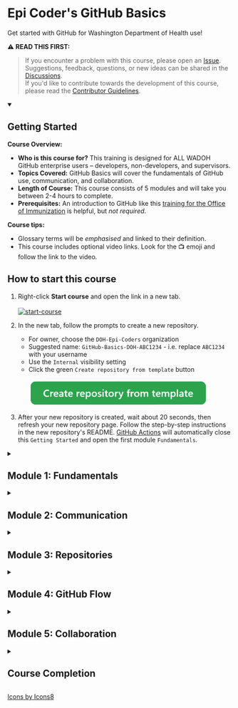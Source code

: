 # Epi Coder's GitHub Basics
Get started with GitHub for Washington Department of Health use!

:warning: **READ THIS FIRST:**

> If you encounter a problem with this course, please open an [Issue](https://github.com/DOH-EPI-Coders/GitHub-Basics/issues/new).\
> Suggestions, feedback, questions, or new ideas can be shared in the [Discussions](https://github.com/DOH-EPI-Coders/GitHub-Basics/discussions).\
> If you'd like to contribute towards the development of this course, please read the [Contributor Guidelines](https://github.com/DOH-EPI-Coders/GitHub-Basics/blob/main/.github/contributing.md).

<details id=0 open>
<summary><h2>Getting Started</h2></summary>

**Course Overview:**

- **Who is this course for?** This training is designed for ALL WADOH GitHub enterprise users – developers, non-developers, and supervisors.
- **Topics Covered:** GitHub Basics will cover the fundamentals of GitHub use, communication, and collaboration.
- **Length of Course:** This course consists of 5 modules and will take you between 2-4 hours to complete.
- **Prerequisites:** An introduction to GitHub like this [training for the Office of Immunization](https://stateofwa.sharepoint.com/:v:/s/DOH-GitUsersGroup/ER4nGr6eN_lFm3fb6yL67S0BN3xQhNnWO92N46GBRIKg9w?e=xpC2h7) is helpful, but _not required_.

**Course tips:**

* Glossary terms will be _emphasised_ and linked to their definition. 
* This course includes optional video links. Look for the :tv: emoji and follow the link to the video.

## How to start this course

1. Right-click **Start course** and open the link in a new tab.\
   <br />[![start-course](https://user-images.githubusercontent.com/1221423/218596841-0645fe1a-4aaf-4f51-9ab3-8aa2d3fdd487.svg)](https://github.com/DOH-Epi-Coders/GitHub-Basics/generate)
2. In the new tab, follow the prompts to create a new repository.
   - For owner, choose the `DOH-Epi-Coders` organization
   - Suggested name: `GitHub-Basics-DOH-ABC1234` - i.e. replace `ABC1234` with your username
   - Use the `Internal` visibility setting
   - Click the green `Create repository from template` button\
   <br>![Create a new repository](/images/create-repo-from-template.svg)

3. After your new repository is created, wait about 20 seconds, then refresh your new repository page. Follow the step-by-step instructions in the new repository's README. [GitHub Actions](https://docs.github.com/en/actions) will automatically close this `Getting Started` and open the first module `Fundamentals`.

</details>

<!--Module 1-->
<details id=1>
<summary><h2>Module 1: Fundamentals</h2></summary>
Please read and follow these instructions carefully.

### 1.1  What is Git and GitHub?
**Git** is software you install on your computer that enables you to track the history of changes to files – known as a version control system or VCS. This can be used individually or collaboratively and locally or remotely. Git is often accessed with command-line, but there are graphical interfaces –called _Git clients_— that make most common tasks in Git accessible with the click of a button.

:tv: [Watch this video for an introduction on version control](https://git-scm.com/video/what-is-version-control) (6 min)

**GitHub** is a web-platform that extends the functionality of Git. It can store Git repositories and provides additional tools for communication, collaboration, project management, and code development with Git as its core. GitHub is designed like a social media platform but for project collaboration and code development. GitHub is what we'll be focusing on in this training.

:tv: [What is GitHub](https://www.youtube.com/watch?v=pBy1zgt0XPc) (3 min)
:tv: [Watch this introduction on GitHub from the GitHub Team](https://www.youtube.com/watch?v=w3jLJU7DT5E) (4 min)

### 1.2  How are staff at WADOH using these platforms?
WADOH staff are encouraged to store and collaborate on their code projects using GitHub. Our goal is for all projects utilizing code to be stored on and utilized from GitHub. Here's are some examples of how teams are making use of the platform:
- As a convenient location to store, document, share, and transfer projects
- Collaborating on complex code development with GitHub's project management tools and workflows
- Capturing feedback directly from stakeholders and using it to manage tasks for current or future projects
- Integrating GitHub's version control and automation with other cloud applications in CEDAR
- Creating internal websites
- Creating Q&A discussions for documenting questions and solutions
- As a means to reduce silos, share knowledge, and establish standard best practices

### 1.3  WADOH GitHub enterprise conditions of use
Please read the conditions of use for our enterprise GitHub outlined here before continuing with this training:   
   
>**Do not store data above Category 2 – See [DOH Data Classification Matrix](https://stateofwa.sharepoint.com/sites/DOH-hts/ITSO/_layouts/15/Doc.aspx?sourcedoc=%7BC38FF650-CF32-44A1-80BE-B390B816C2B3%7D&file=_Data%20Classification%20Matrix.docx&action=default&mobileredirect=true)**\
  >  Non-sensitive, publicly available data only\
  >  Absolutely no PII, sensitive health information, etc.
   
> **Do not upload code or other files containing credentials – Such as:**\
  >  API Keys, OAuth tokens, passwords, usernames, or other credentials\
  >  Server connection files or login information
   
> **We cannot create Public repositories**\
  >  Repos should be **Internal** and **Private** visibility only; public repos are disabled by enterprise policy
   
> **All members must abide by Washington State Department of Health policies and procedures and applicable State and Federal laws.**
   
:bulb: Questions about these guidelines and how or when to apply them can and should be asked in the [Discussions](https://github.com/DOH-EPI-Coders/GitHub-Basics/discussions).
   
### 1.4  GitHub interface

</details>

<!--Module 2-->
<details id=2>
<summary><h2>Module 2: Communication</h2></summary>

GitHub allows us to preserve conversations, create documentation, and provide feedback in ways our other workplace productivity tools cannot. GitHub can and should be used for planning projects, tracking tasks, and collaborating with stakeholders during the development of a code product. This module aims to familiarize GitHub users – whether their role is to develop code or not— with the means to communicate effectively using GitHub.
   
There are a few things we'll need to know to get started on this module:

<!-- content borrowed from https://github.com/skills/introduction-to-github-->
>**What is a repository?** A [_repository_](https://docs.github.com/get-started/quickstart/github-glossary#repository) is a project containing files and folders. A repository tracks versions of files and folders. For more information, see [About repositories](https://docs.github.com/en/repositories/creating-and-managing-repositories/about-repositories).  
<!--📺 [Video: NEEDS NEW VIDEO]()-->

<!-- content borrowed from https://github.com/skills/introduction-to-github-->
>**What is a branch?** A [_branch_](https://docs.github.com/en/get-started/quickstart/github-glossary#branch) is a parallel version of your repository. By default, your repository has one branch named `main` and it is considered to be the definitive branch. Creating additional branches allows you to copy the `main` branch of your repository and safely make any changes without disrupting the main project. Many people use branches to work on specific features without affecting any other parts of the project.
>  
>Branches allow you to separate your work from the `main` branch. In other words, everyone's work is safe while you contribute. For more information, see [About branches](https://docs.github.com/en/pull-requests/collaborating-with-pull-requests/proposing-changes-to-your-work-with-pull-requests/about-branches).  
<!--📺 [Video: NEEDS NEW VIDEO]()-->

>**What is Markdown?** [_GitHub-Flavored Markdown_](https://docs.github.com/github/writing-on-github/getting-started-with-writing-and-formatting-on-github/basic-writing-and-formatting-syntax) is a lightweight syntax for communicating on GitHub. You can format text to add heading, lists, bold, italics, tables, and many other stylings. You can use Markdown most places around GitHub:
>
>- Files with the `.md` or `.markdown extension` like READMEs
>- Comments in [issues](https://docs.github.com/issues/tracking-your-work-with-issues/about-issues), [pull requests](https://docs.github.com/pull-requests/collaborating-with-pull-requests/proposing-changes-to-your-work-with-pull-requests/about-pull-requests), and [discussions](https://docs.github.com/discussions/collaborating-with-your-community-using-discussions/about-discussions)
>- Sharing snippets of text in [Gists](https://docs.github.com/github/writing-on-github/editing-and-sharing-content-with-gists/creating-gists)
>- Pages in repository [wikis](https://docs.github.com/en/communities/documenting-your-project-with-wikis/about-wikis)
>  
>Take a moment to skim GitHub's [basic markdown syntax](https://docs.github.com/en/get-started/writing-on-github/getting-started-with-writing-and-formatting-on-github/basic-writing-and-formatting-syntax) for formatting your communications on GitHub before moving on to submodule _2.1 - GitHub READMEs_.

<details id=2.1>
<summary><h3>2.1 - GitHub READMEs</h3></summary>

:book: [About READMEs](https://docs.github.com/en/repositories/managing-your-repositorys-settings-and-features/customizing-your-repository/about-readmes)  |  :book: [Writing on GitHub](https://docs.github.com/en/get-started/writing-on-github/getting-started-with-writing-and-formatting-on-github/basic-writing-and-formatting-syntax)
   
>**What is a README?** A README is text file containing information about the files in a repository that is typically the first file a visitor to a repository will see. A README file helps you share expectations and manage contributions to your project.

- Talk about creating them/how they are created
- Link to READMEs
   
#### What should a README include?
A specific format won't be suggested here – READMEs are flexible to whatever a repository's contributors have deemed useful! However, here are some helpful guidelines to what you should expect when creating, reviewing, or reading READMEs:
   
   - A title and description of what the project is for
   - Instructions for how to develop, use, and test the code
   - Instructions for how people can help (if this is complex, you might use a [_contributing.md_](https://docs.github.com/en/communities/setting-up-your-project-for-healthy-contributions/setting-guidelines-for-repository-contributors))
   - List the contact information of the maintaining team and stakeholders as well as where to ask questions

:bulb: If a README gets too long, consider using Wikis or hyperlink to other markdown files

#### Using Markdown to Make a README Readable
GitHub markdown can help organize your README in a way that makes it referenceable and readable. At a minimum, you should familiarize yourself with:
   
1. [Headers](https://docs.github.com/en/get-started/writing-on-github/getting-started-with-writing-and-formatting-on-github/basic-writing-and-formatting-syntax#headings)
   
   ```
   # H1
   ## H2
   ###### H6
   ```
   
2. [Styling Text](https://docs.github.com/en/get-started/writing-on-github/getting-started-with-writing-and-formatting-on-github/basic-writing-and-formatting-syntax#styling-text)
   
   ```
   **bold**
   _italic_
   ~~strikethrough~~
   <ins>underline</ins>
   ```
   
3. [Hyperlinks](https://docs.github.com/en/get-started/writing-on-github/getting-started-with-writing-and-formatting-on-github/basic-writing-and-formatting-syntax#links)
   
   ```
   [Text to be shown](URL Address)
   [GitHub Basics](https://github.com/DOH-EPI-Coders/GitHub-Basics)
   ```
   
4. [Including Images](https://docs.github.com/en/get-started/writing-on-github/getting-started-with-writing-and-formatting-on-github/basic-writing-and-formatting-syntax#images) :warning: `Be mindful of PII!`
   
   ```
   
   ```   
   
5. [Code Blocks](https://docs.github.com/en/get-started/writing-on-github/working-with-advanced-formatting/creating-and-highlighting-code-blocks)
   
   ```
   ```R
   # Some comment
   some_R_function()
   ```
   ```

#### **Activity**: Create a new README file
   
<img src="https://img.icons8.com/ios-glyphs/30/1A1A1A/1.png"/> Open the `Code` tab of your repository in a new browser tab and create a new branch\
<img src="https://img.icons8.com/ios-glyphs/30/1A1A1A/2.png"/> After creating your new branch, click the `Add File` button → Click `Create File` to open a blank file editor. In the name box, type `README-2.md`.\
<img src="https://img.icons8.com/ios-glyphs/30/1A1A1A/3.png"/> Add a _header_ in the editing box called `GitHub Basics`. Any header level is fine.\
<img src="https://img.icons8.com/ios-glyphs/30/1A1A1A/4.png"/> Add some text below your header line and style it with some of the markdown you've learned.\
<img src="https://img.icons8.com/ios-glyphs/30/1A1A1A/5.png"/> Preview your document by clicking the Preview tab in the New File interface.\
<img src="https://img.icons8.com/ios-glyphs/30/1A1A1A/6.png"/> If your markdown works as intended, scroll to the bottom of your new file and add a commit message. Click `Commit` when you are ready.
<!--<img src="https://img.icons8.com/ios-glyphs/30/1A1A1A/7.png"/>-->
</details>

<details id=2.2>
<summary><h3>2.2 - GitHub Issues</h3></summary>
   
:tv: [What is GitHub Issues?](https://www.youtube.com/watch?v=6HWw7rhwvtY)  |  :book: [About Issues](https://docs.github.com/issues/tracking-your-work-with-issues/about-issues)  |  :earth_africa: [Explore GitHub Issues Features](https://github.com/features/issues)

>**What is an Issue?** Issues are suggested improvements, tasks or questions related to the repository. Issues can be created by anyone (for public repositories), and are moderated by repository collaborators. Each issue contains its own discussion thread. You can also categorize an issue with labels and assign it to someone.   

Issues is an accessible way for all participants in a project to contribute while allowing developers to organize and track these contributions alongside their code and workflows.
   
   - End-users that run into problems can document them and developers can ask for feedback directly
   - Stakeholders providing subject-matter-expertise can weigh in on developer questions
   - Supervisors can add issues to (:tv: GitHub Projects, boards, and tables)[https://www.youtube.com/watch?v=yFQ-p6wMS_Y] for tracking and following up
   - Developers can familiarize with progress on an Issue or leave notes for other developers
   
Commonly used markdown in Issues includes:
  
  1. Task lists
  2. Mentioning other users or teams
  3. Mentioning other Issues, Pull Requests, or Discussions
  4. Including Screenshots

Issues are very flexible to the unique needs of each project. Their utility makes them invaluable for collaboration. To the right of the Issue comment box, you'll find:

   `Assignees` Issues can be assigned to a GitHub user\
   `Labels` Repository owners might use a labelling system to help sort, search, or identify at a glance what Issues are for and what work needs to be done to resolve them\
   `Projects` Issues can be added to existing Projects\
   `Milestone` Milestones can be created for planning due dates or other goals for completing sets of Issues\
   `Development` is where developers can quickly create _issue branches_ for beginning work on an Issue\
   `Notifications` allow collaborators to get updates for an Issue

#### Activity: Create an Issue and use GitHub markdown
   
   
</details>

<details id=2.3>
<summary><h3>2.3 - GitHub Discussions</h3></summary>
   
:tv: [What is GitHub Discussions?](https://www.youtube.com/watch?v=bErGYN3Ljz8)  |  :book: [Discussions - Quickstart](https://docs.github.com/en/discussions/quickstart)  |  :book: [About Discussions](https://docs.github.com/discussions/collaborating-with-your-community-using-discussions/about-discussions)  |  :earth_asia: [Explore GitHub Discussions Features](https://github.com/features/discussions)

>:warning: Discussions are not enabled by default in a repository or in an organization. See [Enabling Discussions On Your Repository](https://docs.github.com/en/discussions/quickstart#enabling-github-discussions-on-your-repository)


- Why and when to use discussions in your project
For more information on best practices when using Discussions, see [Organizing Discussions](https://docs.github.com/en/discussions/quickstart#organizing-discussions)
</details>

<details id=2.4>
<summary><h3>2.4 - GitHub Pull Requests</h3></summary>
   
>**What is a Pull Request?** Pull requests are proposed changes to a repository submitted by a user and accepted or rejected by a repository's collaborators. Like issues, pull requests each have their own discussion forum.

- Pull requests introduction for non-developers
- Markdown in Pull Requests (review)
</details>

<details id=2.5>
<summary><h3>2.5 - GitHub Markdown Files</h3></summary>
- Creating markdown files
- Sharing markdown files
- Linking to markdown files in other markdown files
</details>

<!-- End of Module 2-->
</details>

<!--Module 3-->
<details id=3>
<summary><h2>Module 3: Repositories</h2></summary>

- New Repository
- READMEs + Best Practices
- .gitignore
- Configuring for collaboration
- Tags & Releases

</details>

<!--Module 4-->
<details id=4>
<summary><h2>Module 4: GitHub Flow</h2></summary>

- Branch
- Commit
- Pull Request
- Review
- Merge

</details>

<!--Module 5-->
<details id=5>
<summary><h2>Module 5: Collaboration</h2></summary>

- Assigning Issues
- Labeling
- Milestones
- GitHub Projects
  
</details>

<!--Module 6-->
<details id=6>
<summary><h2>Course Completion</h2></summary>

- Congrats!
- Summary
- Next Steps
- Give us [Feedback](https://github.com/DOH-EPI-Coders/GitHub-Basics/discussions) or [report a problem](https://github.com/DOH-EPI-Coders/GitHub-Basics/issues)
- Further reading/additional resources
  - GitHub Glossary

</details>

<a target="_blank" href="https://icons8.com/icon/">Icons by Icons8</a>
